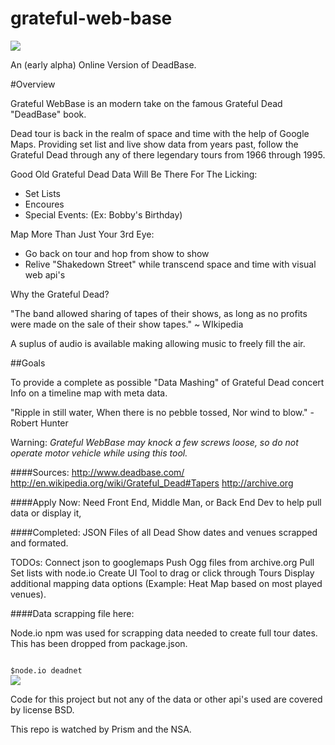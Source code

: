 grateful-web-base
=================
<img src="http://www.thebear.org/gd.1n">

An (early alpha) Online Version of DeadBase.

#Overview

Grateful WebBase is an modern take on the famous Grateful Dead "DeadBase" book.

Dead tour is back in the realm of space and time with the help of Google Maps. Providing set list and live show data from years past, follow the Grateful Dead through any of there legendary tours from 1966 through 1995.

Good Old Grateful Dead Data Will Be There For The Licking:
- Set Lists 
- Encoures
- Special Events: (Ex: Bobby's Birthday)

Map More Than Just Your 3rd Eye:
- Go back on tour and hop from show to show
- Relive "Shakedown Street" while transcend space and time with visual web api's

Why the Grateful Dead?

"The band allowed sharing of tapes of their shows, as long as no profits were made on the sale of their show tapes." ~ WIkipedia

A suplus of audio is available making allowing music to freely fill the air.

##Goals

To provide a complete as possible "Data Mashing" of Grateful Dead concert Info on a timeline map with meta data.

"Ripple in still water, When there is no pebble tossed, 
Nor wind to blow." - Robert Hunter

Warning: <i>Grateful WebBase may knock a few screws loose, so do not operate motor vehicle while using this tool.</i>

####Sources:
http://www.deadbase.com/
http://en.wikipedia.org/wiki/Grateful_Dead#Tapers
http://archive.org

####Apply Now:
Need Front End, Middle Man, or Back End Dev to help pull data or display it,


####Completed:
JSON Files of all Dead Show dates and venues scrapped and formated.

TODOs:
Connect json to googlemaps
Push Ogg files from archive.org
Pull Set lists with node.io
Create UI Tool to drag or click through Tours
Display additional mapping data options (Example: Heat Map based on most played venues).

####Data scrapping file here:

Node.io npm was used for scrapping data needed to create full tour dates. This has been dropped from package.json.

<code>
$node.io deadnet 
</code>

<img src="http://i.usatoday.net/life/_photos/2011/04/20/deadx-large.jpg">

Code for this project but not any of the data or other api's used are covered by license BSD.

<!--

       |    ||
       |\___/|
       |     |
       |     |
       |     |
       |     |
       |     |
       |     |
   ____||____|____
  /    |     |     \
 /     |     |    | \
|      |     |    |  |
|      |     |    |  |
|                 |  |
|                 |  |
|                    /
|                   /
 \                 /
  \               /
   |             |
   |             |
-->
This repo is watched by Prism and the NSA. 
